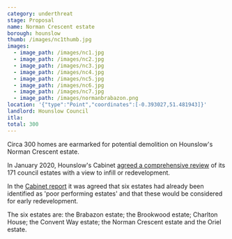 ```yaml
---
category: underthreat
stage: Proposal
name: Norman Crescent estate 
borough: hounslow
thumb: /images/nc1thumb.jpg
images:
  - image_path: /images/nc1.jpg
  - image_path: /images/nc2.jpg
  - image_path: /images/nc3.jpg
  - image_path: /images/nc4.jpg
  - image_path: /images/nc5.jpg
  - image_path: /images/nc6.jpg
  - image_path: /images/nc7.jpg
  - image_path: /images/normanbrabazon.png
location: '{"type":"Point","coordinates":[-0.393027,51.481943]}'
landlord: Hounslow Council
itla:
total: 300
---
```

Circa 300 homes are earmarked for potential demolition on Hounslow's Norman Crescent estate.

In January 2020, Hounslow's Cabinet [agreed a comprehensive review](https://democraticservices.hounslow.gov.uk/documents/s157644/CEX432%20Housing%20Estate%20Regeneration%20Programme.pdf) of its 171 council estates with a view to infill or redevelopment.

In the [Cabinet report](https://democraticservices.hounslow.gov.uk/documents/s157644/CEX432%20Housing%20Estate%20Regeneration%20Programme.pdf) it was agreed that six estates had already been identified as 'poor performing estates' and that these would be considered for early redevelopment.

The six estates are: the Brabazon estate; the Brookwood estate; Charlton House; the Convent Way estate; the Norman Crescent estate and the Oriel estate.

